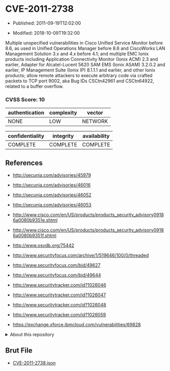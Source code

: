 # CVE-2011-2738

- Published: 2011-09-19T12:02:00

- Modified: 2018-10-09T19:32:00

Multiple unspecified vulnerabilities in Cisco Unified Service Monitor before 8.6, as used in Unified Operations Manager before 8.6 and CiscoWorks LAN Management Solution 3.x and 4.x before 4.1; and multiple EMC Ionix products including Application Connectivity Monitor (Ionix ACM) 2.3 and earlier, Adapter for Alcatel-Lucent 5620 SAM EMS (Ionix ASAM) 3.2.0.2 and earlier, IP Management Suite (Ionix IP) 8.1.1.1 and earlier, and other Ionix products; allow remote attackers to execute arbitrary code via crafted packets to TCP port 9002, aka Bug IDs CSCtn42961 and CSCtn64922, related to a buffer overflow.

### CVSS Score: **10**

| authentication | complexity | vector |
| --- | --- | --- |
| NONE | LOW | NETWORK |

| confidentiality | integrity | availability |
| --- | --- | --- |
| COMPLETE | COMPLETE | COMPLETE |

## References

* http://secunia.com/advisories/45979

* http://secunia.com/advisories/46016

* http://secunia.com/advisories/46052

* http://secunia.com/advisories/46053

* http://www.cisco.com/en/US/products/products_security_advisory09186a0080b9351e.shtml

* http://www.cisco.com/en/US/products/products_security_advisory09186a0080b9351f.shtml

* http://www.osvdb.org/75442

* http://www.securityfocus.com/archive/1/519646/100/0/threaded

* http://www.securityfocus.com/bid/49627

* http://www.securityfocus.com/bid/49644

* http://www.securitytracker.com/id?1026046

* http://www.securitytracker.com/id?1026047

* http://www.securitytracker.com/id?1026048

* http://www.securitytracker.com/id?1026059

* https://exchange.xforce.ibmcloud.com/vulnerabilities/69828

<details>
<summary>About this repository</summary> 

  This repository is part of the project [Live Hack CVE](https://github.com/Live-Hack-CVE). Main website can be found [www.live-hack.org](https://www.live-hack.org) 
  
  Made by [Sn0wAlice](https://github.com/Sn0wAlice) for the people that care about security and need to have a feed of the latest CVEs. Hope you enjoy it, don't forget to star the repo and follow me on [Twitter](https://twitter.com/Sn0wAlice) and [Github](https://github.com/Sn0wAlice). And that is my [personnal website](https://www.alice-snow.me/)

  - [Home Page](https://github.com/Live-Hack-CVE)
  - [Framework](https://github.com/Live-Hack-CVE/cve-framework)
  - [CVE database](https://github.com/Live-Hack-CVE/full_database)
  - [Changelog](https://github.com/Live-Hack-CVE/Changelog)
</details>

## Brut File

* [CVE-2011-2738.json](https://raw.githubusercontent.com/Live-Hack-CVE/full_database/main/cves/2011/CVE-2011-2738.json)

